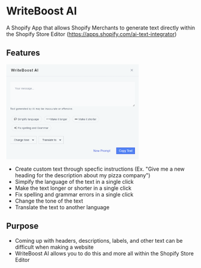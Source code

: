 # WriteBoost AI

A Shopify App that allows Shopify Merchants to generate text directly within the Shopify Store Editor
(https://apps.shopify.com/ai-text-integrator)

## Features

<img src="writeboost.png" style="width: 70%;"/>

- Create custom text through specfic instructions \(Ex. "Give me a new heading for the description about my pizza company"\)
- Simpify the language of the text in a single click
- Make the text longer or shorter in a single click
- Fix spelling and grammar errors in a single click
- Change the tone of the text
- Translate the text to another language

## Purpose

- Coming up with headers, descriptions, labels, and other text can be difficult when making a website
- WriteBoost AI allows you to do this and more all within the Shopify Store Editor
